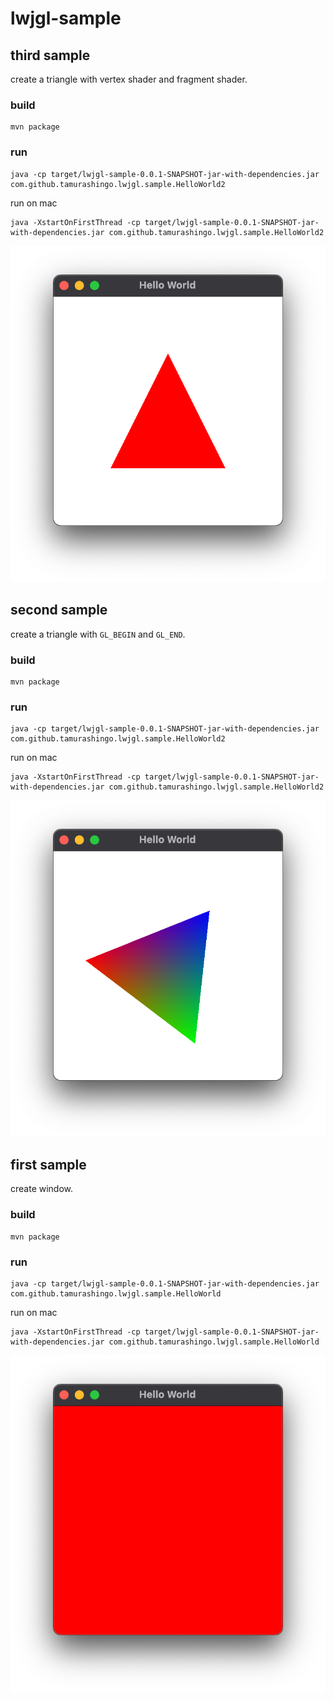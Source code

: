 # lwjgl-sample

## third sample

create a triangle with vertex shader and fragment shader.

### build

```
mvn package
```

### run

```
java -cp target/lwjgl-sample-0.0.1-SNAPSHOT-jar-with-dependencies.jar com.github.tamurashingo.lwjgl.sample.HelloWorld2
```


run on mac

```
java -XstartOnFirstThread -cp target/lwjgl-sample-0.0.1-SNAPSHOT-jar-with-dependencies.jar com.github.tamurashingo.lwjgl.sample.HelloWorld2
```

![third-sample](images/third-sample.png)


## second sample

create a triangle with `GL_BEGIN` and `GL_END`.

### build

```
mvn package
```

### run

```
java -cp target/lwjgl-sample-0.0.1-SNAPSHOT-jar-with-dependencies.jar com.github.tamurashingo.lwjgl.sample.HelloWorld2
```


run on mac

```
java -XstartOnFirstThread -cp target/lwjgl-sample-0.0.1-SNAPSHOT-jar-with-dependencies.jar com.github.tamurashingo.lwjgl.sample.HelloWorld2
```

![second-sample](images/second-sample.png)


## first sample

create window.

### build

```
mvn package
```

### run

```
java -cp target/lwjgl-sample-0.0.1-SNAPSHOT-jar-with-dependencies.jar com.github.tamurashingo.lwjgl.sample.HelloWorld
```


run on mac

```
java -XstartOnFirstThread -cp target/lwjgl-sample-0.0.1-SNAPSHOT-jar-with-dependencies.jar com.github.tamurashingo.lwjgl.sample.HelloWorld
```

![first-sample](images/first-sample.png)